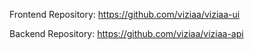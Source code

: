 Frontend Repository: https://github.com/viziaa/viziaa-ui

Backend Repository: https://github.com/viziaa/viziaa-api
